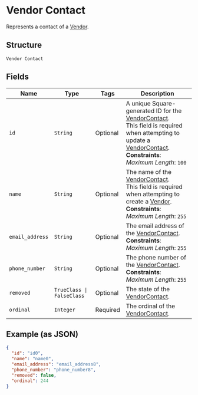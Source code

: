 
# Vendor Contact

Represents a contact of a [Vendor](../../doc/models/vendor.md).

## Structure

`Vendor Contact`

## Fields

| Name | Type | Tags | Description |
|  --- | --- | --- | --- |
| `id` | `String` | Optional | A unique Square-generated ID for the [VendorContact](entity:VendorContact).<br>This field is required when attempting to update a [VendorContact](entity:VendorContact).<br>**Constraints**: *Maximum Length*: `100` |
| `name` | `String` | Optional | The name of the [VendorContact](entity:VendorContact).<br>This field is required when attempting to create a [Vendor](entity:Vendor).<br>**Constraints**: *Maximum Length*: `255` |
| `email_address` | `String` | Optional | The email address of the [VendorContact](entity:VendorContact).<br>**Constraints**: *Maximum Length*: `255` |
| `phone_number` | `String` | Optional | The phone number of the [VendorContact](entity:VendorContact).<br>**Constraints**: *Maximum Length*: `255` |
| `removed` | `TrueClass \| FalseClass` | Optional | The state of the [VendorContact](entity:VendorContact). |
| `ordinal` | `Integer` | Required | The ordinal of the [VendorContact](entity:VendorContact). |

## Example (as JSON)

```json
{
  "id": "id0",
  "name": "name0",
  "email_address": "email_address8",
  "phone_number": "phone_number8",
  "removed": false,
  "ordinal": 244
}
```

